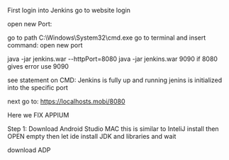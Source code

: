 First login into Jenkins
go to website login


open new Port:

go to path C:\Windows\System32\cmd.exe
go to terminal and insert command:
open new port 

java -jar jenkins.war --httpPort=8080
java -jar jenkins.war 9090
if 8080 gives error use 9090

see statement on CMD:  Jenkins is fully up and running
jenins is initialized into the specific port

next go to: https://localhosts.mobi/8080




Here we FIX APPIUM


Step 1: Download Android Studio MAC
this is similar to InteliJ
install then OPEN empty 
then let ide install JDK and libraries
and wait

download ADP
